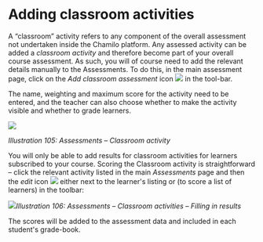 # Adding classroom activities

A “classroom” activity refers to any component of the overall assessment not undertaken inside the Chamilo platform. Any assessed activity can be added a _classroom activity_ and therefore become part of your overall course assessment. As such, you will of course need to add the relevant details manually to the Assessments. To do this, in the main assessment page, click on the _Add classroom assessment_ icon ![](../../.gitbook/assets/graphics197.png) in the tool-bar.

The name, weighting and maximum score for the activity need to be entered, and the teacher can also choose whether to make the activity visible and whether to grade learners.

![](../../.gitbook/assets/images138%20%281%29.png)

_Illustration 105: Assessments – Classroom activity_

You will only be able to add results for classroom activities for learners subscribed to your course. Scoring the Classroom activity is straightforward – click the relevant activity listed in the main _Assessments_ page and then the _edit_ icon ![](../../.gitbook/assets/graphics199.png) either next to the learner's listing or \(to score a list of learners\) in the toolbar:

![](../../.gitbook/assets/images139%20%281%29.png)_Illustration 106: Assessments – Classroom activities – Filling in results_

The scores will be added to the assessment data and included in each student's grade-book.


